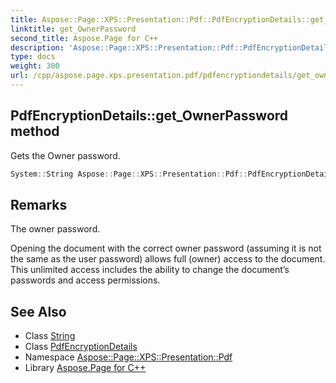 ```yaml
---
title: Aspose::Page::XPS::Presentation::Pdf::PdfEncryptionDetails::get_OwnerPassword method
linktitle: get_OwnerPassword
second_title: Aspose.Page for C++
description: 'Aspose::Page::XPS::Presentation::Pdf::PdfEncryptionDetails::get_OwnerPassword method. Gets the Owner password in C++.'
type: docs
weight: 300
url: /cpp/aspose.page.xps.presentation.pdf/pdfencryptiondetails/get_ownerpassword/
---
```

## PdfEncryptionDetails::get_OwnerPassword method


Gets the Owner password.

```cpp
System::String Aspose::Page::XPS::Presentation::Pdf::PdfEncryptionDetails::get_OwnerPassword() const
```

## Remarks


The owner password. 

Opening the document with the correct owner password (assuming it is not the same as the user password) allows full (owner) access to the document. This unlimited access includes the ability to change the document’s passwords and access permissions. 
## See Also

* Class [String](../../../system/string/)
* Class [PdfEncryptionDetails](../)
* Namespace [Aspose::Page::XPS::Presentation::Pdf](../../)
* Library [Aspose.Page for C++](../../../)
